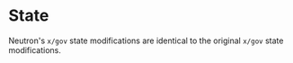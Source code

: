 # State

Neutron's `x/gov` state modifications are identical to the original `x/gov` state modifications.